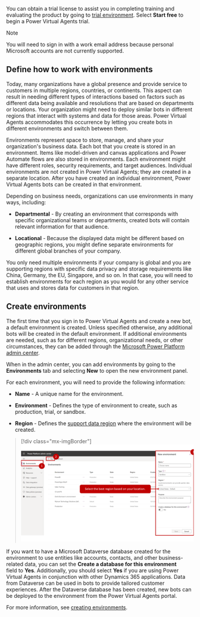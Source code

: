 You can obtain a trial license to assist you in completing training and evaluating the product by going to [trial environment](https://powervirtualagents.microsoft.com/?azure-portal=true). Select **Start free** to begin a Power Virtual Agents trial.  

> [!NOTE]
> You will need to sign in with a work email address because personal Microsoft accounts are not currently supported.

## Define how to work with environments 

Today, many organizations have a global presence and provide service to customers in multiple regions, countries, or continents. This aspect can result in needing different types of interactions based on factors such as different data being available and resolutions that are based on departments or locations. Your organization might need to deploy similar bots in different regions that interact with systems and data for those areas. Power Virtual Agents accommodates this occurrence by letting you create bots in different environments and switch between them.

Environments represent space to store, manage, and share your organization's business data. Each bot that you create is stored in an environment. Items like model-driven and canvas applications and Power Automate flows are also stored in environments. Each environment might have different roles, security requirements, and target audiences. Individual environments are not created in Power Virtual Agents; they are created in a separate location. After you have created an individual environment, Power Virtual Agents bots can be created in that environment.

Depending on business needs, organizations can use environments in many ways, including:

-   **Departmental** - By creating an environment that corresponds with specific organizational teams or departments, created bots will contain relevant information for that audience.

-   **Locational** - Because the displayed data might be different based on geographic regions, you might define separate environments for different global branches of your company.

You only need multiple environments if your company is global and you are supporting regions with specific data privacy and storage requirements like China, Germany, the EU, Singapore, and so on. In that case, you will need to establish environments for each region as you would for any other service that uses and stores data for customers in that region.

## Create environments

The first time that you sign in to Power Virtual Agents and create a new bot, a default environment is created. Unless specified otherwise, any additional bots will be created in the default environment. If additional environments are needed, such as for different regions, organizational needs, or other circumstances, they can be added through the [Microsoft Power Platform admin center](/power-platform/admin/create-environment/?azure-portal=true).

When in the admin center, you can add environments by going to the **Environments** tab and selecting **New** to open the new environment panel.

For each environment, you will need to provide the following information:

-   **Name** - A unique name for the environment.

-   **Environment** - Defines the type of environment to create, such as production, trial, or sandbox.

-   **Region** - Defines the [support data region](/power-virtual-agents/data-location/?azure-portal=true) where the environment will be created.

> [!div class="mx-imgBorder"]
> [![name, environment, and region for environment](../media/power-virtual-agents-2-1-ssm.png)](../media/power-virtual-agents-2-1-ssm.png#lightbox)

If you want to have a Microsoft Dataverse database created for the environment to use entities like accounts, contacts, and other business-related data, you can set the **Create a database for this environment** field to **Yes**. Additionally, you should select **Yes** if you are using Power Virtual Agents in conjunction with other Dynamics 365 applications. Data from Dataverse can be used in bots to provide tailored customer experiences. After the Dataverse database has been created, new bots can be deployed to the environment from the Power Virtual Agents portal.

For more information, see [creating environments](/power-virtual-agents/environments-first-run-experience#create-a-new-environment-for-your-bots/?azure-portal=true). 
